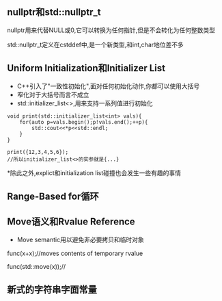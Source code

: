 ## nullptr和std::nullptr_t
nullptr用来代替NULL或0,它可以转换为任何指针,但是不会转化为任何整数类型

std::nullptr_t定义在cstddef中,是一个新类型,和int,char地位差不多

## Uniform Initialization和Initializer List
* C++引入了"一致性初始化",面对任何初始化动作,你都可以使用大括号
* 窄化对于大括号而言不成立
* std::initializer_list<>,用来支持一系列值进行初始化
```
void print(std::initializer_list<int> vals){
    for(auto p=vals.begin();p!vals.end();++p){
        std::cout<<*p<<std::endl;
    }
}

print({12,3,4,5,6});
//所以initializer_list<>的实参就是{...}
```

*除此之外,explict和initialization list碰撞也会发生一些有趣的事情

## Range-Based for循环

## Move语义和Rvalue Reference
* Move semantic用以避免非必要拷贝和临时对象

func(x+x);//moves contents of temporary rvalue

func(std::move(x));//

## 新式的字符串字面常量
